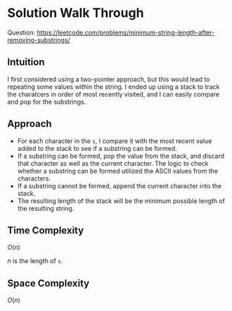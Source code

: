 # Solution Walk Through
Question: https://leetcode.com/problems/minimum-string-length-after-removing-substrings/

## Intuition
I first considered using a two-pointer approach, but this would lead to repeating some values within the string. I ended up using a stack to track the charatcers in order of most recently visited, and I can easily compare and pop for the substrings.

## Approach
- For each character in the `s`, I compare it with the most recent value added to the stack to see if a substring can be formed.
- If a substring can be formed, pop the value from the stack, and discard that character as well as the current character. The logic to check whether a substring can be formed utilized the ASCII values from the characters.
- If a substring cannot be formed, append the current character into the stack.
- The resulting length of the stack will be the minimum possible length of the resulting string.

## Time Complexity
$O(n)$

$n$ is the length of `s`.

## Space Complexity
$O(n)$